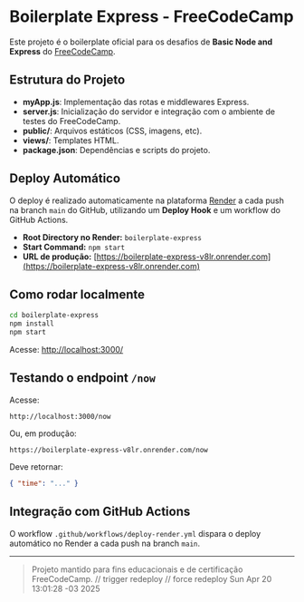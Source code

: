 # Boilerplate Express - FreeCodeCamp

Este projeto é o boilerplate oficial para os desafios de **Basic Node and Express** do [FreeCodeCamp](https://www.freecodecamp.org/learn/apis-and-microservices/basic-node-and-express/).

## Estrutura do Projeto

- **myApp.js**: Implementação das rotas e middlewares Express.
- **server.js**: Inicialização do servidor e integração com o ambiente de testes do FreeCodeCamp.
- **public/**: Arquivos estáticos (CSS, imagens, etc).
- **views/**: Templates HTML.
- **package.json**: Dependências e scripts do projeto.

## Deploy Automático

O deploy é realizado automaticamente na plataforma [Render](https://render.com/) a cada push na branch `main` do GitHub, utilizando um **Deploy Hook** e um workflow do GitHub Actions.

- **Root Directory no Render:** `boilerplate-express`
- **Start Command:** `npm start`
- **URL de produção:** [https://boilerplate-express-v8lr.onrender.com](https://boilerplate-express-v8lr.onrender.com)

## Como rodar localmente

```bash
cd boilerplate-express
npm install
npm start
```
Acesse: [http://localhost:3000/](http://localhost:3000/)

## Testando o endpoint `/now`

Acesse:
```
http://localhost:3000/now
```
Ou, em produção:
```
https://boilerplate-express-v8lr.onrender.com/now
```
Deve retornar:
```json
{ "time": "..." }
```

## Integração com GitHub Actions

O workflow `.github/workflows/deploy-render.yml` dispara o deploy automático no Render a cada push na branch `main`.

---

> Projeto mantido para fins educacionais e de certificação FreeCodeCamp.
// trigger redeploy
// force redeploy Sun Apr 20 13:01:28 -03 2025
